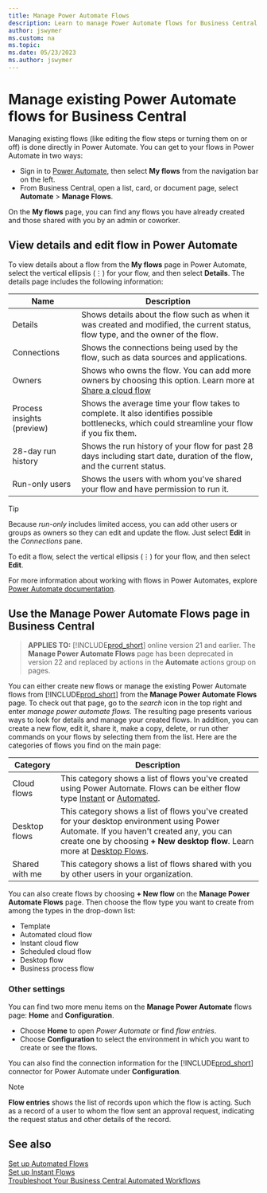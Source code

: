 ```yaml
---
title: Manage Power Automate Flows
description: Learn to manage Power Automate flows for Business Central online.
author: jswymer
ms.custom: na
ms.topic: 
ms.date: 05/23/2023
ms.author: jswymer
---
```


# Manage existing Power Automate flows for Business Central

Managing existing flows (like editing the flow steps or turning them on or off) is done directly in Power Automate. You can get to your flows in Power Automate in two ways:

- Sign in to [Power Automate](https://powerautomate.com), then select **My flows** from the navigation bar on the left.
- From Business Central,  open a list, card, or document page, select **Automate** > **Manage Flows**.

On the **My flows** page, you can find any flows you have already created and those shared with you by an admin or coworker.

## View details and edit flow in Power Automate

To view details about a flow from the **My flows** page in Power Automate, select the vertical ellipsis (⋮) for your flow, and then select **Details**. The details page includes the following information: 

| Name | Description |
| ----------- | ----------- |
| Details | Shows details about the flow such as when it was created and modified, the current status, flow type, and the owner of the flow. |
| Connections | Shows the connections being used by the flow, such as data sources and applications. |
| Owners | Shows who owns the flow. You can add more owners by choosing this option. Learn more at [Share a cloud flow](/power-automate/create-team-flows) |
| Process insights (preview) | Shows the average time your flow takes to complete. It also identifies possible bottlenecks, which could streamline your flow if you fix them. |
| 28-day run history | Shows the run history of your flow for past 28 days including start date, duration of the flow, and the current status.  |
| Run-only users | Shows the users with whom you've shared your flow and have permission to run it.  |

> [!TIP]
> Because *run-only* includes limited access, you can add other users or groups as owners so they can edit and update the flow. Just select **Edit** in the *Connections* pane.

To edit a flow, select the vertical ellipsis (⋮) for your flow, and then select **Edit**.

For more information about working with flows in Power Automates, explore [Power Automate documentation](/power-automate/).

## Use the Manage Power Automate Flows page in Business Central

> **APPLIES TO:** [!INCLUDE[prod_short](../includes/prod_short.md)] online version 21 and earlier. The **Manage Power Automate Flows** page has been deprecated in version 22 and replaced by actions in the **Automate** actions group on pages.

You can either create new flows or manage the existing Power Automate flows from [!INCLUDE[prod_short](../includes/prod_short.md)] from the **Manage Power Automate Flows** page. To check out that page, go to the *search* icon in the top right and enter *manage power automate flows.* The resulting page presents various ways to look for details and manage your created flows. In addition, you can create a new flow, edit it, share it, make a copy, delete, or run other commands on your flows by selecting them from the list. Here are the categories of flows you find on the main page: 

| Category | Description |
| ----------- | ----------- |
| Cloud flows | This category shows a list of flows you've created using Power Automate. Flows can be either flow type [Instant](instant-flows.md) or [Automated](automate-workflows.md).  |
| Desktop flows | This category shows a list of flows you've created for your desktop environment using Power Automate. If you haven't created any, you can create one by choosing **+ New desktop flow**. Learn more at [Desktop Flows](/power-automate/desktop-flows/create-flow). |
| Shared with me | This category shows a list of flows shared with you by other users in your organization. |

You can also create flows by choosing **+ New flow** on the **Manage Power Automate Flows** page. Then choose the flow type you want to create from among the types in the drop-down list:

- Template
- Automated cloud flow
- Instant cloud flow
- Scheduled cloud flow
- Desktop flow
- Business process flow

### Other settings

You can find two more menu items on the **Manage Power Automate** flows page: **Home** and **Configuration**. 

- Choose **Home** to open *Power Automate* or find *flow entries*.
- Choose **Configuration** to select the environment in which you want to create or see the flows.

You can also find the connection information for the [!INCLUDE[prod_short](../includes/prod_short.md)] connector for Power Automate under **Configuration**.

> [!NOTE]
> **Flow entries** shows the list of records upon which the flow is acting. Such as a record of a user to whom the flow sent an approval request, indicating the request status and other details of the record. 

## See also

[Set up Automated Flows](automate-workflows.md)  
[Set up Instant Flows](instant-flows.md)  
[Troubleshoot Your Business Central Automated Workflows](/dynamics365/business-central/across-flow-troubleshoot)  
